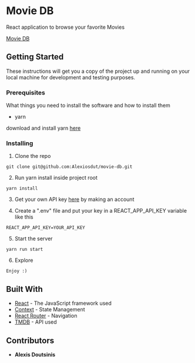 # Movie DB

React application to browse your favorite Movies

[Movie DB](https://moviee-db.netlify.com/)

## Getting Started

These instructions will get you a copy of the project up and running on your local machine for development and testing purposes.

### Prerequisites

What things you need to install the software and how to install them

- yarn

download and install yarn [here](https://yarnpkg.com/en/docs/install#windows-stable)

### Installing

1. Clone the repo

```
git clone git@github.com:Alexiosdut/movie-db.git
```

2. Run yarn install inside project root

```
yarn install
```

3. Get your own API key [here](https://www.themoviedb.org/) by making an account

4. Create a ".env" file and put your key in a REACT_APP_API_KEY variable like this

```
REACT_APP_API_KEY=YOUR_API_KEY
```

5. Start the server

```
yarn run start
```

6. Explore

```
Enjoy :)
```

## Built With

- [React](https://reactjs.org/) - The JavaScript framework used
- [Context](https://reactjs.org/docs/context.html) - State Management
- [React Router](https://reacttraining.com/react-router/) - Navigation
- [TMDB](https://www.themoviedb.org/) - API used

## Contributors

- **Alexis Doutsinis**
